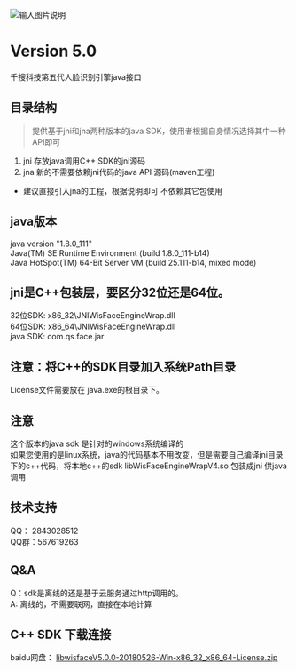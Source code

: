 ﻿![输入图片说明](http://www.qiansou.cn/Scripts/img/lmxt-1bi1.jpg "在这里输入图片标题")  
# Version 5.0
千搜科技第五代人脸识别引擎java接口 

## 目录结构 
> 提供基于jni和jna两种版本的java SDK，使用者根据自身情况选择其中一种API即可
1. jni 存放java调用C++ SDK的jni源码 
2. jna 新的不需要依赖jni代码的java API 源码(maven工程)
* 建议直接引入jna的工程，根据说明即可 不依赖其它包使用

## java版本
java version "1.8.0_111"  
Java(TM) SE Runtime Environment (build 1.8.0_111-b14)  
Java HotSpot(TM) 64-Bit Server VM (build 25.111-b14, mixed mode)  

## jni是C++包装层，要区分32位还是64位。
32位SDK: x86_32\JNIWisFaceEngineWrap.dll  
64位SDK: x86_64\JNIWisFaceEngineWrap.dll  
java SDK: com.qs.face.jar    


## 注意：将C++的SDK目录加入系统Path目录 

License文件需要放在 java.exe的根目录下。  

## 注意
这个版本的java sdk 是针对的windows系统编译的  
如果您使用的是linux系统，java的代码基本不用改变，但是需要自己编译jni目录下的c++代码，将本地c++的sdk libWisFaceEngineWrapV4.so 包装成jni 供java调用


## 技术支持
QQ： 2843028512  
QQ群：567619263

## Q&A
Q：sdk是离线的还是基于云服务通过http调用的。  
A: 离线的，不需要联网，直接在本地计算 

## C++ SDK 下载连接
baidu网盘： [libwisfaceV5.0.0-20180526-Win-x86_32_x86_64-License.zip](https://pan.baidu.com/s/1cSk2AthxxA3T7Uum2_G8kA )
